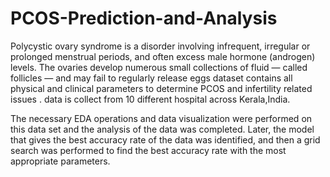 # PCOS-Prediction-and-Analysis

Polycystic ovary syndrome is a disorder involving infrequent, irregular or prolonged menstrual periods, and often excess male hormone (androgen) levels. The ovaries develop numerous small collections of fluid — called follicles — and may fail to regularly release eggs
dataset contains all physical and clinical parameters to determine PCOS and infertility related issues .
data is collect from 10 different hospital across Kerala,India.

The necessary EDA operations and data visualization were performed on this data set and the analysis of the data was completed. Later, the model that gives the best accuracy rate of the data was identified, and then a grid search was performed to find the best accuracy rate with the most appropriate parameters.
